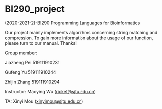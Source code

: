 # BI290_project

(2020-2021-2)-BI290 Programming Languages for Bioinformatics

Our project mainly implements algorithms concerning string matching and compression. To gain more information about the usage of our function, please turn to our manual. Thanks!



Group member:

Jiazheng Pei 519111910231

Gufeng Yu 519111910244

Zhijin Zhang 519111910294



Instructor: Maoying Wu (ricket@sjtu.edu.cn)

TA: Xinyi Mou (xinyimou@sjtu.edu.cn)
